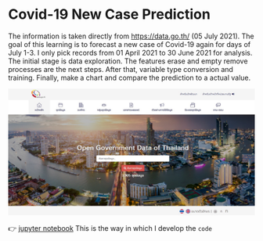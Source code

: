 
# Covid-19 New Case Prediction

The information is taken directly from https://data.go.th/ (05 July 2021). The goal of this learning is to forecast a new case of Covid-19 again for days of July 1-3. I only pick records from 01 April 2021 to 30 June 2021 for analysis. The initial stage is data exploration. The features erase and empty remove processes are the next steps. After that, variable type conversion and training. Finally, make a chart and compare the prediction to a actual value.

![image](pictures/website.jpg)

👉 [jupyter notebook](https://github.com/tan-koo/Covid-19-prediction/blob/master/jupyter/covid.ipynb) This is the way in which I develop the ```code```